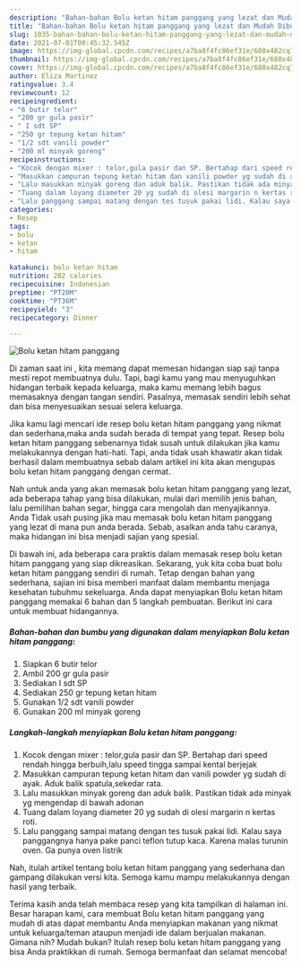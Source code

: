 ```yaml
---
description: "Bahan-bahan Bolu ketan hitam panggang yang lezat dan Mudah Dibuat"
title: "Bahan-bahan Bolu ketan hitam panggang yang lezat dan Mudah Dibuat"
slug: 1035-bahan-bahan-bolu-ketan-hitam-panggang-yang-lezat-dan-mudah-dibuat
date: 2021-07-01T00:45:32.545Z
image: https://img-global.cpcdn.com/recipes/a7ba8f4fc86ef31e/680x482cq70/bolu-ketan-hitam-panggang-foto-resep-utama.jpg
thumbnail: https://img-global.cpcdn.com/recipes/a7ba8f4fc86ef31e/680x482cq70/bolu-ketan-hitam-panggang-foto-resep-utama.jpg
cover: https://img-global.cpcdn.com/recipes/a7ba8f4fc86ef31e/680x482cq70/bolu-ketan-hitam-panggang-foto-resep-utama.jpg
author: Eliza Martinez
ratingvalue: 3.4
reviewcount: 12
recipeingredient:
- "6 butir telor"
- "200 gr gula pasir"
- " I sdt SP"
- "250 gr tepung ketan hitam"
- "1/2 sdt vanili powder"
- "200 ml minyak goreng"
recipeinstructions:
- "Kocok dengan mixer : telor,gula pasir dan SP. Bertahap dari speed rendah hingga berbuih,lalu speed tingga sampai kental berjejak"
- "Masukkan campuran tepung ketan hitam dan vanili powder yg sudah di ayak. Aduk balik spatula,sekedar rata."
- "Lalu masukkan minyak goreng dan aduk balik. Pastikan tidak ada minyak yg mengendap di bawah adonan"
- "Tuang dalam loyang diameter 20 yg sudah di olesi margarin n kertas roti."
- "Lalu panggang sampai matang dengan tes tusuk pakai lidi. Kalau saya panggangnya hanya pake panci teflon tutup kaca. Karena malas turunin oven. Ga punya oven listrik"
categories:
- Resep
tags:
- bolu
- ketan
- hitam

katakunci: bolu ketan hitam 
nutrition: 282 calories
recipecuisine: Indonesian
preptime: "PT20M"
cooktime: "PT36M"
recipeyield: "3"
recipecategory: Dinner

---
```



![Bolu ketan hitam panggang](https://img-global.cpcdn.com/recipes/a7ba8f4fc86ef31e/680x482cq70/bolu-ketan-hitam-panggang-foto-resep-utama.jpg)

Di zaman  saat ini , kita memang dapat memesan hidangan siap saji tanpa mesti repot membuatnya dulu. Tapi, bagi kamu yang mau menyuguhkan hidangan terbaik kepada keluarga, maka kamu memang lebih bagus memasaknya dengan tangan sendiri. Pasalnya, memasak sendiri lebih sehat dan bisa menyesuaikan sesuai selera keluarga.

Jika kamu lagi mencari ide resep bolu ketan hitam panggang yang nikmat dan sederhana,maka anda sudah berada di tempat yang tepat. Resep bolu ketan hitam panggang  sebenarnya tidak susah untuk dilakukan jika kamu melakukannya dengan hati-hati. Tapi, anda tidak usah khawatir akan tidak berhasil dalam membuatnya 
sebab dalam artikel ini kita akan mengupas bolu ketan hitam panggang dengan cermat.  



Nah untuk anda yang akan memasak bolu ketan hitam panggang yang lezat, ada beberapa tahap yang bisa dilakukan, mulai dari memilih jenis bahan, lalu pemilihan bahan segar, hingga cara mengolah dan menyajikannya. Anda Tidak usah pusing jika mau memasak bolu ketan hitam panggang yang lezat di mana pun anda berada. Sebab, asalkan anda  tahu caranya, maka hidangan ini bisa menjadi sajian yang spesial.

Di bawah ini, ada beberapa cara praktis  dalam memasak resep bolu ketan hitam panggang yang siap dikreasikan. Sekarang, yuk kita coba buat bolu ketan hitam panggang sendiri di rumah. Tetap dengan bahan yang sederhana, sajian ini bisa memberi manfaat dalam membantu menjaga kesehatan tubuhmu sekeluarga. Anda dapat menyiapkan Bolu ketan hitam panggang memakai 6 bahan dan 5 langkah pembuatan. Berikut ini cara untuk membuat hidangannya.

<!--inarticleads1-->

##### Bahan-bahan dan bumbu yang digunakan dalam menyiapkan Bolu ketan hitam panggang:

1. Siapkan 6 butir telor
1. Ambil 200 gr gula pasir
1. Sediakan  I sdt SP
1. Sediakan 250 gr tepung ketan hitam
1. Gunakan 1/2 sdt vanili powder
1. Gunakan 200 ml minyak goreng




<!--inarticleads2-->

##### Langkah-langkah menyiapkan Bolu ketan hitam panggang:

1. Kocok dengan mixer : telor,gula pasir dan SP. Bertahap dari speed rendah hingga berbuih,lalu speed tingga sampai kental berjejak
1. Masukkan campuran tepung ketan hitam dan vanili powder yg sudah di ayak. Aduk balik spatula,sekedar rata.
1. Lalu masukkan minyak goreng dan aduk balik. Pastikan tidak ada minyak yg mengendap di bawah adonan
1. Tuang dalam loyang diameter 20 yg sudah di olesi margarin n kertas roti.
1. Lalu panggang sampai matang dengan tes tusuk pakai lidi. Kalau saya panggangnya hanya pake panci teflon tutup kaca. Karena malas turunin oven. Ga punya oven listrik




Nah, itulah artikel tentang  bolu ketan hitam panggang  yang sederhana dan gampang dilakukan versi kita. Semoga kamu mampu melakukannya dengan hasil yang terbaik. 

Terima kasih anda telah membaca resep yang kita tampilkan di halaman ini. Besar harapan kami, cara membuat  Bolu ketan hitam panggang yang mudah di atas dapat membantu Anda menyiapkan makanan yang nikmat untuk keluarga/teman ataupun menjadi ide dalam berjualan makanan. Gimana nih? Mudah bukan? Itulah resep bolu ketan hitam panggang yang bisa Anda praktikkan di rumah. Semoga bermanfaat dan selamat mencoba!

